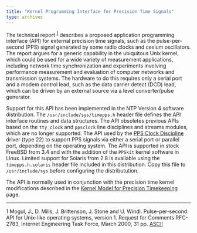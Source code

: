 ```yaml
---
title: "Kernel Programming Interface for Precision Time Signals"
type: archives
---
```


The technical report <sup>[1](#myfootnote1)</sup> describes a proposed application programming interface (API) for external precision time signals, such as the pulse-per-second (PPS) signal generated by some radio clocks and cesium oscillators. The report argues for a generic capability in the ubiquitous Unix kernel, which could be used for a wide variety of measurement applications, including network time synchronization and experiments involving performance measurement and evaluation of computer networks and transmission systems. The hardware to do this requires only a serial port and a modem control lead, such as the data carrier detect (DCD) lead, which can be driven by an external source via a level converter/pulse generator.

Support for this API has been implemented in the NTP Version 4 software distribution. The <code>/usr/include/sys/timepps.h</code> header file defines the API interface routines and data structures. The API obsoletes previous APIs based on the <code>tty_clock</code> and <code>ppsclock</code> line disciplines and streams modules, which are no longer supported. The API used by the [PPS Clock Discipline](/archives/drivers/driver22/) driver (type 22) to support PPS signals via either a serial port or parallel port, depending on the operating system. The API is supported in stock FreeBSD from 3.4 and with the addition of the <code>PPSkit</code> kernel software in Linux. Limited support for Solaris from 2.8 is available using the <code>timepps.h.solaris</code> header file included in this distribution. Copy this file to <code>/usr/include/sys</code> before configuring the distributution.

The API is normally used in conjunction with the precision time kernel modifications described in the [Kernel Model for Precision Timekeeping](/archives/4.1.0/kern/) page.

* * *

<a name="myfootnote1">1</a>  Mogul, J., D. Mills, J. Brittenson, J. Stone and U. Windl. Pulse-per-second API for Unix-like operating systems, version 1. Request for Comments RFC-2783, Internet Engineering Task Force, March 2000, 31 pp. [ASCII](/reflib/rfc/rfc2783.txt)